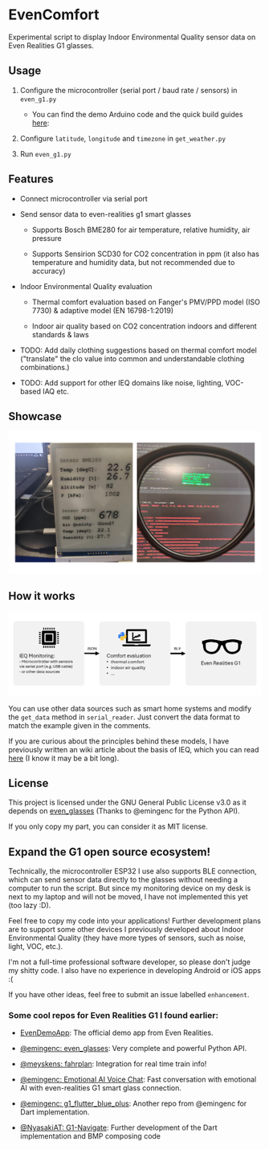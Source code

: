 # EvenComfort

Experimental script to display Indoor Environmental Quality sensor data on Even Realities G1 glasses.

## Usage

1. Configure the microcontroller (serial port / baud rate / sensors) in `even_g1.py`

    - You can find the demo Arduino code and the quick build guides [here](./microcontroller): 

2. Configure `latitude`, `longitude` and `timezone` in `get_weather.py`

3. Run `even_g1.py`

## Features

- Connect microcontroller via serial port

- Send sensor data to even-realities g1 smart glasses

    - Supports Bosch BME280 for air temperature, relative humidity, air pressure

    - Supports Sensirion SCD30 for CO2 concentration in ppm (it also has temperature and humidity data, but not recommended due to accuracy)

- Indoor Environmental Quality evaluation

    - Thermal comfort evaluation based on Fanger's PMV/PPD model (ISO 7730) & adaptive model (EN 16798-1:2019)

    - Indoor air quality based on CO2 concentration indoors and different standards & laws

- TODO: Add daily clothing suggestions based on thermal comfort model ("translate" the clo value into common and understandable clothing combinations.)

- TODO: Add support for other IEQ domains like noise, lighting, VOC-based IAQ etc.

## Showcase

![Showcase.png](./pics/Showcase.png)

## How it works

![Workflow.png](./pics/Workflow.png)

You can use other data sources such as smart home systems and modify the `get_data` method in `serial_reader`. Just convert the data format to match the example given in the comments.

If you are curious about the principles behind these models, I have previously written an wiki article about the basis of IEQ, which you can read [here](https://rw.e3d.rwth-aachen.de/en/wiki/about-the-basis-of-ieq-2/) (I know it may be a bit long).

## License

This project is licensed under the GNU General Public License v3.0 as it depends on [even_glasses](https://github.com/emingenc/even_glasses) (Thanks to @emingenc for the Python API).

If you only copy my part, you can consider it as MIT license.

## Expand the G1 open source ecosystem!

Technically, the microcontroller ESP32 I use also supports BLE connection, which can send sensor data directly to the glasses without needing a computer to run the script. But since my monitoring device on my desk is next to my laptop and will not be moved, I have not implemented this yet (too lazy :D).

Feel free to copy my code into your applications! Further development plans are to support some other devices I previously developed about Indoor Environmental Quality (they have more types of sensors, such as noise, light, VOC, etc.).

I'm not a full-time professional software developer, so please don't judge my shitty code. I also have no experience in developing Android or iOS apps :(

If you have other ideas, feel free to submit an issue labelled `enhancement`.

### Some cool repos for Even Realities G1 I found earlier:

- [EvenDemoApp](https://github.com/even-realities/EvenDemoApp): The official demo app from Even Realities.

- [@emingenc: even_glasses](https://github.com/emingenc/even_glasses): Very complete and powerful Python API.

- [@meyskens: fahrplan](https://github.com/meyskens/fahrplan): Integration for real time train info!

- [@emingenc: Emotional AI Voice Chat](https://github.com/emingenc/G1_voice_ai_assistant): Fast conversation with emotional AI with even-realities G1 smart glass connection.

- [@emingenc: g1_flutter_blue_plus](https://github.com/emingenc/g1_flutter_blue_plus): Another repo from @emingenc for Dart implementation.

- [@NyasakiAT: G1-Navigate](https://github.com/NyasakiAT/G1-Navigate): Further development of the Dart implementation and BMP composing code

